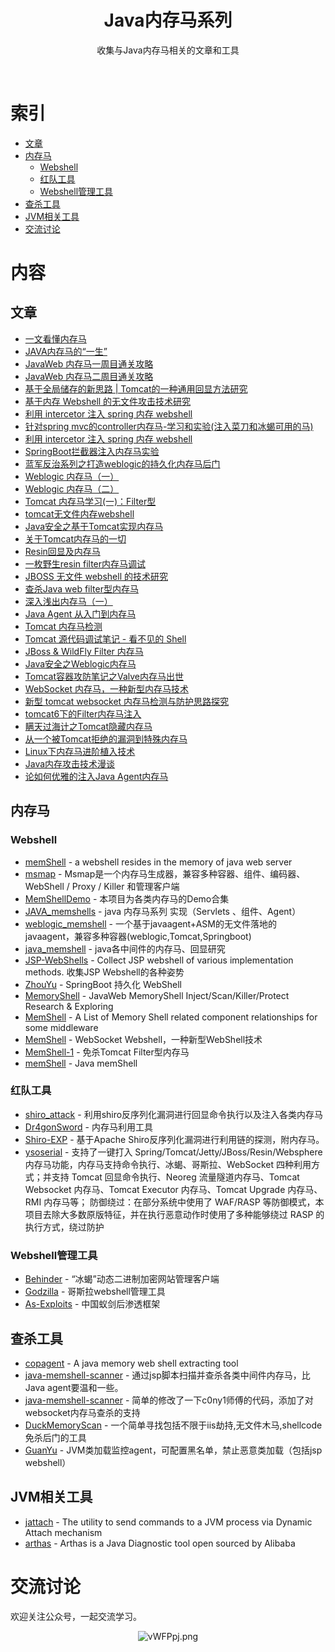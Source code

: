 <div align="center">
    <h1>Java内存马系列</h1>
    <p>收集与Java内存马相关的文章和工具</p>
</div>
<br/>

# 索引

- [文章](#文章)
- [内存马](#内存马)
    - [Webshell](#Webshell)
    - [红队工具](#红队工具)
    - [Webshell管理工具](#Webshell管理工具)
- [查杀工具](#查杀工具)
- [JVM相关工具](#JVM相关工具)
- [交流讨论](#交流讨论)

# 内容

## 文章

- [一文看懂内存马](https://www.freebuf.com/articles/web/274466.html)
- [JAVA内存马的“一生”](https://xz.aliyun.com/t/11003#toc-13)
- [JavaWeb 内存马一周目通关攻略](https://su18.org/post/memory-shell/)
- [JavaWeb 内存马二周目通关攻略](https://su18.org/post/memory-shell-2/)
- [基于全局储存的新思路 | Tomcat的一种通用回显方法研究](https://mp.weixin.qq.com/s?__biz=MzIwNDA2NDk5OQ==&mid=2651374294&idx=3&sn=82d050ca7268bdb7bcf7ff7ff293d7b3)
- [基于内存 Webshell 的无文件攻击技术研究](https://landgrey.me/blog/12/)
- [利用 intercetor 注入 spring 内存 webshell](https://landgrey.me/blog/19/)
- [针对spring mvc的controller内存马-学习和实验(注入菜刀和冰蝎可用的马)](https://www.cnblogs.com/bitterz/p/14820898.html)
- [利用 intercetor 注入 spring 内存 webshell](https://www.cnblogs.com/bitterz/p/14820898.html)
- [SpringBoot拦截器注入内存马实验](https://xz.aliyun.com/t/9746)
- [蓝军反治系列之打造weblogic的持久化内存马后门](https://mp.weixin.qq.com/s/9eDuJdYJMSNGVanZPt6dNQ)
- [Weblogic 内存马（一）](https://kuron3k0.github.io/2021/04/23/weblogic-memshell-1/)
- [Weblogic 内存马（二）](https://kuron3k0.github.io/2021/04/29/weblogic-memshell-2/)
- [Tomcat 内存马学习(一)：Filter型](http://wjlshare.com/archives/1529)
- [tomcat无文件内存webshell](https://uuzdaisuki.com/2021/06/29/tomcat%E6%97%A0%E6%96%87%E4%BB%B6%E5%86%85%E5%AD%98webshell)
- [Java安全之基于Tomcat实现内存马](https://www.cnblogs.com/nice0e3/p/14622879.html)
- [关于Tomcat内存马的一切](https://github.com/Am-ev/Tomcat-Webshell)
- [Resin回显及内存马](https://xz.aliyun.com/t/9639)
- [一枚野生resin filter内存马调试](https://www.anquanke.com/post/id/239866)
- [JBOSS 无文件 webshell 的技术研究](https://paper.seebug.org/1252/)
- [查杀Java web filter型内存马](https://gv7.me/articles/2020/kill-java-web-filter-memshell/)
- [深入浅出内存马（一）](https://jishuin.proginn.com/p/763bfbd5f9cc)
- [Java Agent 从入门到内存马](https://xz.aliyun.com/t/9450#toc-9)
- [Tomcat 内存马检测](https://www.anquanke.com/post/id/219177)
- [Tomcat 源代码调试笔记 - 看不见的 Shell](https://mp.weixin.qq.com/s/x4pxmeqC1DvRi9AdxZ-0Lw)
- [JBoss & WildFly Filter 内存马](https://mp.weixin.qq.com/s?__biz=MzU0MDg5MzIzMQ==&mid=2247486028&idx=1&sn=0c42579dff3cac3e4db7c50f9ae647ce&chksm=fb33030ccc448a1a17ec5feafe452837dd5d983cee2362236c29416d13d7d5222b9ed209e20b&scene=126&sessionid=1647240134&key=fb28ed52e6f6c17c69d1fbb322eb357105beaaa6d27b55736443a2301cb7c7c39b200bd4fae8145f9c8b751cfd595550e7af6941837d5b3ac9740b128cc2471e14dd6da37e26497ab4bfc6ddd7044e8b84d426afa145e742a224ea8656eb531a0a8f829b208160fb93261ffb07f9a00ec09b4ed251183b5fe04e159c1c18ac12&ascene=1&uin=NTY2NTA4NjQ%3D&devicetype=Windows+Server+2016+x64&version=6304051b&lang=zh_CN&exportkey=A3z2qh%2F9r3tz%2B)
- [Java安全之Weblogic内存马](https://www.cnblogs.com/nice0e3/p/14956677.html)
- [Tomcat容器攻防笔记之Valve内存马出世](https://www.anquanke.com/post/id/225870)
- [WebSocket 内存马，一种新型内存马技术](https://www.freebuf.com/articles/web/339616.html)
- [新型 tomcat websocket 内存马检测与防护思路探究](https://www.freebuf.com/articles/web/339361.html)
- [tomcat6下的Filter内存马注入](https://cloud.tencent.com/developer/article/1937711)
- [瞒天过海计之Tomcat隐藏内存马](https://tttang.com/archive/1368/)
- [从一个被Tomcat拒绝的漏洞到特殊内存马](https://xz.aliyun.com/t/10577)
- [Linux下内存马进阶植入技术](https://xz.aliyun.com/t/10186)
- [Java内存攻击技术漫谈](https://xz.aliyun.com/t/10075)
- [论如何优雅的注入Java Agent内存马](https://xz.aliyun.com/t/11640)

## 内存马

### Webshell

- [memShell](https://github.com/rebeyond/memShell) - a webshell resides in the memory of java web server
- [msmap](https://github.com/hosch3n/msmap) - Msmap是一个内存马生成器，兼容多种容器、组件、编码器、WebShell / Proxy / Killer 和管理客户端
- [MemShellDemo](https://github.com/jweny/MemShellDemo) - 本项目为各类内存马的Demo合集
- [JAVA_memshells](https://github.com/minhangxiaohui/JAVA_memshells) - java 内存马系列 实现（Servlets 、组件、Agent）
- [weblogic_memshell](https://github.com/keven1z/weblogic_memshell) - 一个基于javaagent+ASM的无文件落地的javaagent，兼容多种容器(weblogic,Tomcat,Springboot)
- [java_memshell](https://github.com/kuron3k0/java_memshell) - java各中间件的内存马、回显研究
- [JSP-WebShells](https://github.com/threedr3am/JSP-WebShells) - Collect JSP webshell of various implementation methods. 收集JSP Webshell的各种姿势
- [ZhouYu](https://github.com/threedr3am/ZhouYu) - SpringBoot 持久化 WebShell
- [MemoryShell](https://github.com/su18/MemoryShell) - JavaWeb MemoryShell Inject/Scan/Killer/Protect Research & Exploring
- [MemShell](https://github.com/ax1sX/MemShell) - A List of Memory Shell related component relationships for some middleware
- [MemShell](https://github.com/veo/wsMemShell) - WebSocket Webshell，一种新型WebShell技术
- [MemShell-1](https://github.com/changheluor007/MemShell-1) - 免杀Tomcat Filter型内存马
- [memShell](https://github.com/feihong-cs/memShell) - Java memShell

### 红队工具
- [shiro_attack](https://github.com/j1anFen/shiro_attack) - 利用shiro反序列化漏洞进行回显命令执行以及注入各类内存马
- [Dr4gonSword](https://github.com/ccdr4gon/Dr4gonSword) - 内存马利用工具
- [Shiro-EXP](https://github.com/Veraxy00/Shiro-EXP) - 基于Apache Shiro反序列化漏洞进行利用链的探测，附内存马。
- [ysoserial](https://github.com/su18/ysoserial) - 支持了一键打入 Spring/Tomcat/Jetty/JBoss/Resin/Websphere 内存马功能，内存马支持命令执行、冰蝎、哥斯拉、WebSocket 四种利用方式；并支持 Tomcat 回显命令执行、Neoreg 流量隧道内存马、Tomcat Websocket 内存马、Tomcat Executor 内存马、Tomcat Upgrade 内存马、RMI 内存马等；
防御绕过：在部分系统中使用了 WAF/RASP 等防御模式，本项目去除大多数原版特征，并在执行恶意动作时使用了多种能够绕过 RASP 的执行方式，绕过防护


### Webshell管理工具
- [Behinder](https://github.com/rebeyond/Behinder) - “冰蝎”动态二进制加密网站管理客户端
- [Godzilla](https://github.com/BeichenDream/Godzilla) - 哥斯拉webshell管理工具
- [As-Exploits](https://github.com/yzddmr6/As-Exploits) - 中国蚁剑后渗透框架
## 查杀工具
- [copagent](https://github.com/LandGrey/copagent) - A java memory web shell extracting tool
- [java-memshell-scanner](https://github.com/c0ny1/java-memshell-scanner) - 通过jsp脚本扫描并查杀各类中间件内存马，比Java agent要温和一些。
- [java-memshell-scanner](https://github.com/tovd-go/java-memshell-scan) - 简单的修改了一下c0ny1师傅的代码，添加了对websocket内存马查杀的支持
- [DuckMemoryScan](https://github.com/huoji120/DuckMemoryScan) - 一个简单寻找包括不限于iis劫持,无文件木马,shellcode免杀后门的工具
- [GuanYu](https://github.com/threedr3am/GuanYu) - JVM类加载监控agent，可配置黑名单，禁止恶意类加载（包括jsp webshell）


## JVM相关工具
- [jattach](https://github.com/apangin/jattach) - The utility to send commands to a JVM process via Dynamic Attach mechanism
- [arthas](https://github.com/alibaba/arthas) - Arthas is a Java Diagnostic tool open sourced by Alibaba

# 交流讨论

欢迎关注公众号，一起交流学习。
<p align="center">
    <img src="https://s1.ax1x.com/2022/08/27/vWFPpj.png" alt="vWFPpj.png" border="0" />
</p>

